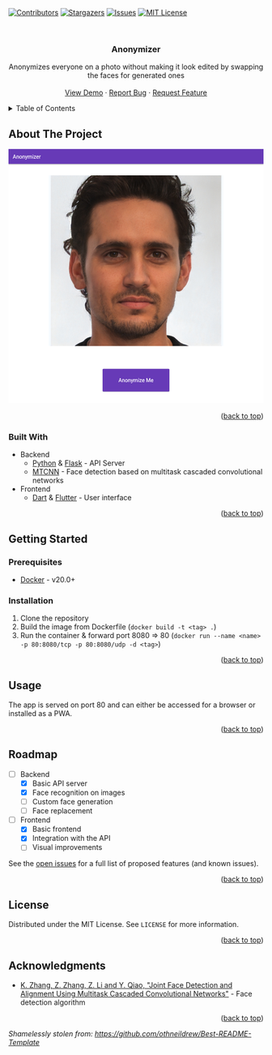 <div id="top"></div>

[![Contributors][contributors-shield]][contributors-url]
[![Stargazers][stars-shield]][stars-url]
[![Issues][issues-shield]][issues-url]
[![MIT License][license-shield]][license-url]

<br />
<div align="center">
  <!-- Logo? -->
  <!-- <a href="https://github.com/v0hm/anonimaizer">
    <img src="Artwork/logo.png" alt="Logo" width="80" height="80">
  </a> -->

<h3 align="center">Anonymizer</h3>
  <p align="center">
    Anonymizes everyone on a photo without making it look edited by swapping the faces for generated ones
    <br />
    <br />
    <a href="https://example.com">View Demo</a>
    ·
    <a href="https://github.com/v0hm/anonimaizer/issues">Report Bug</a>
    ·
    <a href="https://github.com/v0hm/anonimaizer/issues">Request Feature</a>
  </p>
</div>


<details>
  <summary>Table of Contents</summary>
  <ol>
    <li>
      <a href="#about-the-project">About The Project</a>
      <ul>
        <li><a href="#built-with">Built With</a></li>
      </ul>
    </li>
    <li>
      <a href="#getting-started">Getting Started</a>
      <ul>
        <li><a href="#prerequisites">Prerequisites</a></li>
        <li><a href="#installation">Installation</a></li>
      </ul>
    </li>
    <li><a href="#usage">Usage</a></li>
    <li><a href="#roadmap">Roadmap</a></li>
    <li><a href="#license">License</a></li>
    <li><a href="#acknowledgments">Acknowledgments</a></li>
  </ol>
</details>


## About The Project
[![Product Name Screen Shot][product-screenshot]](https://github.com/v0hm/anonimaizer)

<p align="right">(<a href="#top">back to top</a>)</p>


### Built With
* Backend
  * [Python](https://www.python.org/) & [Flask](https://flask.palletsprojects.com/en/2.1.x/) - API Server
  * [MTCNN](https://pypi.org/project/mtcnn/) - Face detection based on multitask cascaded convolutional networks
* Frontend
  * [Dart](https://dart.dev/) & [Flutter](https://flutter.dev/) - User interface

<p align="right">(<a href="#top">back to top</a>)</p>


## Getting Started
### Prerequisites
* [Docker](https://www.docker.com/) - v20.0+ 

### Installation
1. Clone the repository
2. Build the image from Dockerfile (`docker build -t <tag> .`)
3. Run the container & forward port 8080 => 80 (`docker run --name <name> -p 80:8080/tcp -p 80:8080/udp -d <tag>`)

<p align="right">(<a href="#top">back to top</a>)</p>


## Usage
The app is served on port 80 and can either be accessed for a browser or installed as a PWA.

<p align="right">(<a href="#top">back to top</a>)</p>


## Roadmap
- [ ] Backend
  - [x] Basic API server
  - [x] Face recognition on images
  - [ ] Custom face generation
  - [ ] Face replacement
- [ ] Frontend
  - [x] Basic frontend
  - [x] Integration with the API
  - [ ] Visual improvements

See the [open issues](https://github.com/v0hm/anonimaizer/issues) for a full list of proposed features (and known issues).

<p align="right">(<a href="#top">back to top</a>)</p>


## License
Distributed under the MIT License. See `LICENSE` for more information.

<p align="right">(<a href="#top">back to top</a>)</p>


## Acknowledgments
* [K. Zhang, Z. Zhang, Z. Li and Y. Qiao, "Joint Face Detection and Alignment Using Multitask Cascaded Convolutional Networks"](https://ieeexplore.ieee.org/abstract/document/7553523) - Face detection algorithm

<p align="right">(<a href="#top">back to top</a>)</p>


[contributors-shield]: https://img.shields.io/github/contributors/v0hm/anonimaizer.svg?style=for-the-badge
[contributors-url]: https://github.com/v0hm/anonimaizer/graphs/contributors
[stars-shield]: https://img.shields.io/github/stars/v0hm/anonimaizer.svg?style=for-the-badge
[stars-url]: https://github.com/v0hm/anonimaizer/stargazers
[issues-shield]: https://img.shields.io/github/issues/v0hm/anonimaizer.svg?style=for-the-badge
[issues-url]: hhttps://github.com/v0hm/anonimaizer/issues
[license-shield]: https://img.shields.io/github/license/v0hm/anonimaizer.svg?style=for-the-badge
[license-url]: https://github.com/v0hm/anonimaizer/blob/master/LICENSE
[product-screenshot]: Artwork/Frontend-Screenshot.png

*Shamelessly stolen from: https://github.com/othneildrew/Best-README-Template*

